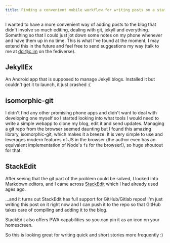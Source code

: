 ```yaml
---
title: Finding a convenient mobile workflow for writing posts on a static blog
---
```


I wanted to have a more convenient way of adding posts to the blog that didn't involve so much editing, dealing with git, jekyll and everything. Something so that I could just jot down some notes on my phone whenever and have them up in no time. This is what I've found at the moment, I may extend this in the future and feel free to send suggestions my way (talk to me at [dci@c.im](https://c.im/@dcl) on the fediverse).

## JekyllEx
An Android app that is supposed to manage Jekyll blogs. Installed it but couldn't get it to launch, it just crashed :(

## isomorphic-git
I didn't find any other promising phone apps and didn't want to deal with developing one myself so I started looking into what tools I would need to write a simple webapp to clone my blog, edit it and send updates. Managing a git repo from the browser seemed daunting but I found this amazing library, isomorphic-git, which makes it a breeze. It is very simple to use and leverages modern features of JS in the browser (the author even has an equivalent implementation of Node's `fs` for the browser!), so huge shoutout for that.

## StackEdit
After seeing that the git part of the problem could be solved, I looked into Markdown editors, and I came across [StackEdit](https://stackedit.io) which I had already used ages ago.

...and it turns out StackEdit has full support for GitHub/Gitlab repos! I'm just writing this post on it right now and I can push it to the repo so that GitHub takes care of compiling and adding it to the blog. 

StackEdit also offers PWA capabilities so you can pin it as an icon on your homescreen.

So this is looking great for writing quick and short stories more frequently :) 

<!--stackedit_data:
eyJoaXN0b3J5IjpbMTg2NDIyMjM2MCwtMTk3MjI0MzEyXX0=
-->